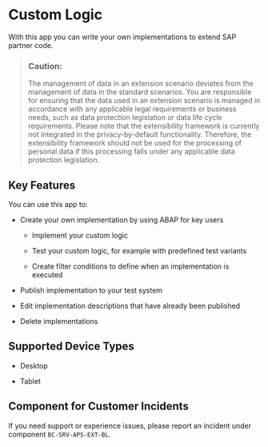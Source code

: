 <!-- loio05880c7b292b447bbd4d244a666b261b -->

# Custom Logic



With this app you can write your own implementations to extend SAP partner code.

> ### Caution:  
> The management of data in an extension scenario deviates from the management of data in the standard scenarios. You are responsible for ensuring that the data used in an extension scenario is managed in accordance with any applicable legal requirements or business needs, such as data protection legislation or data life cycle requirements. Please note that the extensibility framework is currently not integrated in the privacy-by-default functionality. Therefore, the extensibility framework should not be used for the processing of personal data if this processing falls under any applicable data protection legislation.



## Key Features

You can use this app to:

-   Create your own implementation by using ABAP for key users

    -   Implement your custom logic

    -   Test your custom logic, for example with predefined test variants

    -   Create filter conditions to define when an implementation is executed


-   Publish implementation to your test system

-   Edit implementation descriptions that have already been published

-   Delete implementations




<a name="loio05880c7b292b447bbd4d244a666b261b__supported_devices"/>

## Supported Device Types

-   Desktop

-   Tablet




<a name="loio05880c7b292b447bbd4d244a666b261b__customer_component"/>

## Component for Customer Incidents

If you need support or experience issues, please report an incident under component `BC-SRV-APS-EXT-BL`.


